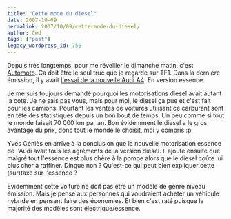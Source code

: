 ```yaml
---
title: "Cette mode du diesel"
date: 2007-10-09
permalink: 2007/10/09/cette-mode-du-diesel/
author: Ced
tags: ["post"]
legacy_wordpress_id: 756
---
```


Depuis très longtemps, pour me réveiller le dimanche matin, c'est [Automoto](http://videos.tf1.fr/video/sport/automoto/). Ca doit être le seul truc que je regarde sur TF1. Dans la dernière émission, il y avait [l'essai de la nouvelle Audi A4](http://videos.tf1.fr/video/sport/automoto/0,,3562966,00-tf1-video-automoto-essai-best-seller-audi-.html). En version essence.

Je me suis toujours demandé pourquoi les motorisations diesel avait autant la cote. Je ne sais pas vous, mais pour moi, le diesel ça pue et c'est fait pour les camions. Pourtant les ventes de voitures utilisant ce carburant sont en tête des statistiques depuis un bon bout de temps. Un peu comme si tout le monde faisait 70 000 km par an. Bon évidemment le diesel a le gros avantage du prix, donc tout le monde le choisit, moi y compris :p

<!-- excerpt -->

Yves Géniès en arrive à la conclusion que la nouvelle motorisation essence de l'Audi avait tous les agréments  de la version diesel. Il ajoute ensuite que malgré tout  l'essence est plus chère à la pompe alors que le diesel coûte lui plus cher à raffiner. Dingue non ? Qu'est-ce qui peut bien expliquer cette (sur)taxe sur l'essence ?

Evidemment cette voiture ne doit pas être un modèle de genre niveau émission. Mais je pense aux personnes qui voudraient acheter un véhicule hybride en pensant faire des économies. Et bien c'est raté puisque la majorité des modèles sont électrique/essence.
